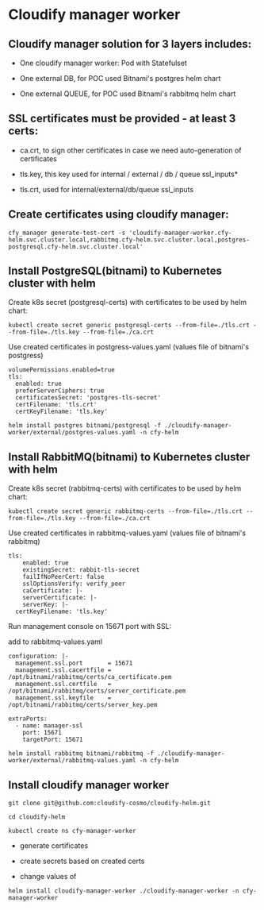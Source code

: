 # Cloudify manager worker

## Cloudify manager solution for 3 layers includes:

  * One cloudify manager worker: Pod with Statefulset

  * One external DB, for POC used Bitnami's postgres helm chart

  * One external QUEUE, for POC used Bitnami's rabbitmq helm chart


## SSL certificates must be provided - at least 3 certs:

* ca.crt, to sign other certificates in case we need auto-generation of certificates

* tls.key, this key used for internal / external / db / queue ssl_inputs*

* tls.crt, used for internal/external/db/queue ssl_inputs


## Create certificates using cloudify manager:

```
cfy_manager generate-test-cert -s 'cloudify-manager-worker.cfy-helm.svc.cluster.local,rabbitmq.cfy-helm.svc.cluster.local,postgres-postgresql.cfy-helm.svc.cluster.local'
```

## Install PostgreSQL(bitnami) to Kubernetes cluster with helm

Create k8s secret (postgresql-certs) with certificates to be used by helm chart:

```
kubectl create secret generic postgresql-certs --from-file=./tls.crt --from-file=./tls.key --from-file=./ca.crt 
```

Use created certificates in postgress-values.yaml (values file of bitnami's postgress)

```
volumePermissions.enabled=true
tls:
  enabled: true
  preferServerCiphers: true
  certificatesSecret: 'postgres-tls-secret'
  certFilename: 'tls.crt'
  certKeyFilename: 'tls.key'
```

```
helm install postgres bitnami/postgresql -f ./cloudify-manager-worker/external/postgres-values.yaml -n cfy-helm
```

## Install RabbitMQ(bitnami) to Kubernetes cluster with helm

Create k8s secret (rabbitmq-certs) with certificates to be used by helm chart:

```
kubectl create secret generic rabbitmq-certs --from-file=./tls.crt --from-file=./tls.key --from-file=./ca.crt 
```

Use created certificates in rabbitmq-values.yaml (values file of bitnami's rabbitmq)

```
tls:
    enabled: true
    existingSecret: rabbit-tls-secret
    failIfNoPeerCert: false
    sslOptionsVerify: verify_peer
    caCertificate: |-    
    serverCertificate: |-
    serverKey: |-
  certKeyFilename: 'tls.key'
```

Run management console on 15671 port with SSL:

add to rabbitmq-values.yaml

```
configuration: |-
  management.ssl.port       = 15671
  management.ssl.cacertfile = /opt/bitnami/rabbitmq/certs/ca_certificate.pem
  management.ssl.certfile   = /opt/bitnami/rabbitmq/certs/server_certificate.pem
  management.ssl.keyfile    = /opt/bitnami/rabbitmq/certs/server_key.pem

extraPorts:
  - name: manager-ssl
    port: 15671
    targetPort: 15671
```

```
helm install rabbitmq bitnami/rabbitmq -f ./cloudify-manager-worker/external/rabbitmq-values.yaml -n cfy-helm
```

## Install cloudify manager worker

```
git clone git@github.com:cloudify-cosmo/cloudify-helm.git

cd cloudify-helm

kubectl create ns cfy-manager-worker
```

* generate certificates

* create secrets based on created certs

* change values of 


```
helm install cloudify-manager-worker ./cloudify-manager-worker -n cfy-manager-worker
